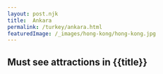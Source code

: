 ```yaml
---
layout: post.njk
title:  Ankara
permalink: /turkey/ankara.html
featuredImage: /_images/hong-kong/hong-kong.jpg
---
```

## Must see attractions in {{title}}